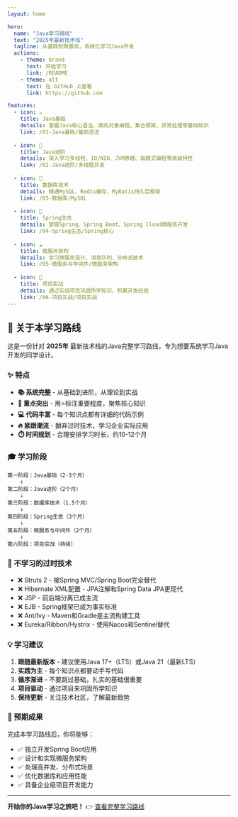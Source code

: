 ```yaml
---
layout: home

hero:
  name: "Java学习路线"
  text: "2025年最新技术栈"
  tagline: 从基础到微服务，系统化学习Java开发
  actions:
    - theme: brand
      text: 开始学习
      link: /README
    - theme: alt
      text: 在 GitHub 上查看
      link: https://github.com

features:
  - icon: ☕
    title: Java基础
    details: 掌握Java核心语法、面向对象编程、集合框架、异常处理等基础知识
    link: /01-Java基础/基础语法
    
  - icon: 🚀
    title: Java进阶
    details: 深入学习多线程、IO/NIO、JVM原理、函数式编程等高级特性
    link: /02-Java进阶/多线程并发
    
  - icon: 💾
    title: 数据库技术
    details: 精通MySQL、Redis缓存、MyBatis持久层框架
    link: /03-数据库/MySQL
    
  - icon: 🌱
    title: Spring生态
    details: 掌握Spring、Spring Boot、Spring Cloud微服务开发
    link: /04-Spring生态/Spring核心
    
  - icon: ☁️
    title: 微服务架构
    details: 学习微服务设计、消息队列、分布式技术
    link: /05-微服务与中间件/微服务架构
    
  - icon: 💼
    title: 项目实战
    details: 通过实战项目巩固所学知识，积累开发经验
    link: /06-项目实战/项目实战
---
```


## 📖 关于本学习路线

这是一份针对 **2025年** 最新技术栈的Java完整学习路线，专为想要系统学习Java开发的同学设计。

### ✨ 特点

- **📚 系统完整** - 从基础到进阶，从理论到实战
- **🎯 重点突出** - 用⭐标注重要程度，聚焦核心知识
- **💻 代码丰富** - 每个知识点都有详细的代码示例
- **🔥 紧跟潮流** - 摒弃过时技术，学习企业实际应用
- **⏱️ 时间规划** - 合理安排学习时长，约10-12个月

### 🎓 学习阶段

```
第一阶段：Java基础（2-3个月）
    ↓
第二阶段：Java进阶（2个月）
    ↓
第三阶段：数据库技术（1.5个月）
    ↓
第四阶段：Spring生态（3个月）
    ↓
第五阶段：微服务与中间件（2个月）
    ↓
第六阶段：项目实战（持续）
```

### 🚫 不学习的过时技术

- ❌ Struts 2 - 被Spring MVC/Spring Boot完全替代
- ❌ Hibernate XML配置 - JPA注解和Spring Data JPA更现代
- ❌ JSP - 前后端分离已成主流
- ❌ EJB - Spring框架已成为事实标准
- ❌ Ant/Ivy - Maven和Gradle是主流构建工具
- ❌ Eureka/Ribbon/Hystrix - 使用Nacos和Sentinel替代

### 💡 学习建议

1. **跟随最新版本** - 建议使用Java 17+（LTS）或Java 21（最新LTS）
2. **实践为主** - 每个知识点都要动手写代码
3. **循序渐进** - 不要跳过基础，扎实的基础很重要
4. **项目驱动** - 通过项目来巩固所学知识
5. **保持更新** - 关注技术社区，了解最新趋势

### 🎯 预期成果

完成本学习路线后，你将能够：

- ✅ 独立开发Spring Boot应用
- ✅ 设计和实现微服务架构
- ✅ 处理高并发、分布式场景
- ✅ 优化数据库和应用性能
- ✅ 具备企业级项目开发能力

---

**开始你的Java学习之旅吧！** 👉 [查看完整学习路线](/README)

